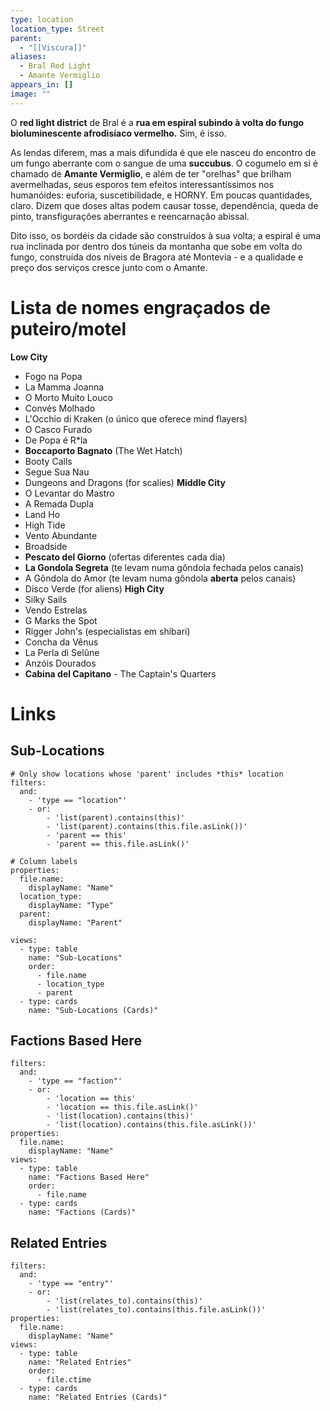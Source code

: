```yaml
---
type: location
location_type: Street
parent:
  - "[[Viscura]]"
aliases:
  - Bral Red Light
  - Amante Vermiglio
appears_in: []
image: ""
---
```

O **red light district** de Bral é a **rua em espiral subindo à volta do fungo bioluminescente afrodisíaco vermelho.** 
Sim, é isso. 

As lendas diferem, mas a mais difundida é que ele nasceu do encontro de um fungo aberrante com o sangue de uma **succubus**. O cogumelo em si é chamado de **Amante Vermiglio**, e além de ter "orelhas" que brilham avermelhadas, seus esporos tem efeitos interessantíssimos nos humanóides: euforia, suscetibilidade, e HORNY. Em poucas quantidades, claro. Dizem que doses altas podem causar tosse, dependência, queda de pinto,  transfigurações aberrantes e reencarnação abissal.

Dito isso, os bordéis da cidade são construídos à sua volta; a espiral é uma rua inclinada por dentro dos túneis da montanha que sobe em volta do fungo, construída dos níveis de Bragora até Montevia - e a qualidade e preço dos serviços cresce junto com o Amante. 


# Lista de nomes engraçados de puteiro/motel

**Low City**
- Fogo na Popa
- La Mamma Joanna
- O Morto Muito Louco
- Convés Molhado
- L'Occhio di Kraken (o único que oferece mind flayers)
- O Casco Furado
- De Popa é R\*la
- **Boccaporto Bagnato** (The Wet Hatch)
- Booty Calls
- Segue Sua Nau
- Dungeons and Dragons (for scalies)
**Middle City**
- O Levantar do Mastro
- A Remada Dupla
- Land Ho
- High Tide
- Vento Abundante
- Broadside
- **Pescato del Giorno** (ofertas diferentes cada dia)
- **La Gondola Segreta** (te levam numa gôndola fechada pelos canais)
- A Gôndola do Amor (te levam numa gôndola **aberta** pelos canais)
- Disco Verde (for aliens)
**High City**
- Silky Sails
- Vendo Estrelas
- G Marks the Spot
- Rigger John's (especialistas em shibari)
- Concha da Vênus
- La Perla di Selûne
- Anzóis Dourados
- **Cabina del Capitano** - The Captain's Quarters

<!-- DYNAMIC:related-entries -->

# Links

## Sub-Locations
```base
# Only show locations whose 'parent' includes *this* location
filters:
  and:
    - 'type == "location"'
    - or:
        - 'list(parent).contains(this)'
        - 'list(parent).contains(this.file.asLink())'
        - 'parent == this'
        - 'parent == this.file.asLink()'

# Column labels
properties:
  file.name:
    displayName: "Name"
  location_type:
    displayName: "Type"
  parent:
    displayName: "Parent"

views:
  - type: table
    name: "Sub-Locations"
    order:
      - file.name
      - location_type
      - parent
  - type: cards
    name: "Sub-Locations (Cards)"
```

## Factions Based Here
```base
filters:
  and:
    - 'type == "faction"'
    - or:
        - 'location == this'
        - 'location == this.file.asLink()'
        - 'list(location).contains(this)'
        - 'list(location).contains(this.file.asLink())'
properties:
  file.name:
    displayName: "Name"
views:
  - type: table
    name: "Factions Based Here"
    order:
      - file.name
  - type: cards
    name: "Factions (Cards)"
```

## Related Entries
```base
filters:
  and:
    - 'type == "entry"'
    - or:
        - 'list(relates_to).contains(this)'
        - 'list(relates_to).contains(this.file.asLink())'
properties:
  file.name:
    displayName: "Name"
views:
  - type: table
    name: "Related Entries"
    order:
      - file.ctime
  - type: cards
    name: "Related Entries (Cards)"
```

<!-- /DYNAMIC -->
